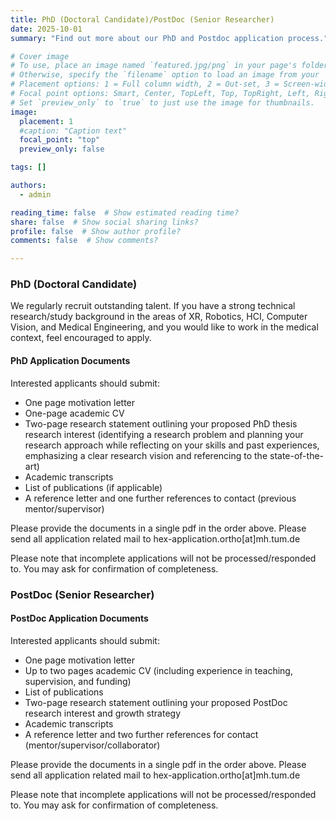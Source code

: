 ```yaml
---
title: PhD (Doctoral Candidate)/PostDoc (Senior Researcher)
date: 2025-10-01
summary: "Find out more about our PhD and Postdoc application process."

# Cover image
# To use, place an image named `featured.jpg/png` in your page's folder.
# Otherwise, specify the `filename` option to load an image from your `assets/media/` folder.
# Placement options: 1 = Full column width, 2 = Out-set, 3 = Screen-width
# Focal point options: Smart, Center, TopLeft, Top, TopRight, Left, Right, BottomLeft, Bottom, BottomRight
# Set `preview_only` to `true` to just use the image for thumbnails.
image:
  placement: 1
  #caption: "Caption text"
  focal_point: "top"
  preview_only: false

tags: []

authors:
  - admin

reading_time: false  # Show estimated reading time?
share: false  # Show social sharing links?
profile: false  # Show author profile?
comments: false  # Show comments?

---
```


### PhD (Doctoral Candidate)
We regularly recruit outstanding talent. If you have a strong technical research/study background in the areas of XR, Robotics, HCI, Computer Vision, and Medical Engineering, and you would like to work in the medical context, feel encouraged to apply.
#### PhD Application Documents
Interested applicants should submit:
  - One page motivation letter 
  - One-page academic CV
  - Two-page research statement outlining your proposed PhD thesis research interest (identifying a research problem and planning your research approach while reflecting on your skills and past experiences, emphasizing a clear research vision and referencing to the state-of-the-art)
  - Academic transcripts
  - List of publications (if applicable)
  - A reference letter and one further references to contact (previous mentor/supervisor)
        
Please provide the documents in a single pdf in the order above. Please send all application related mail to hex-application.ortho[at]mh.tum.de
        
Please note that incomplete applications will not be processed/responded to. You may ask for confirmation of completeness.
 
### PostDoc (Senior Researcher)
#### PostDoc Application Documents
Interested applicants should submit:
  - One page motivation letter
  - Up to two pages academic CV (including experience in teaching, supervision, and funding)
  - List of publications
  - Two-page research statement outlining your proposed PostDoc research interest and  growth strategy
  - Academic transcripts
  - A reference letter and two further references for contact (mentor/supervisor/collaborator)
        
Please provide the documents in a single pdf in the order above. Please send all application related mail to hex-application.ortho[at]mh.tum.de

Please note that incomplete applications will not be processed/responded to. You may ask for confirmation of completeness.
        
